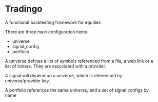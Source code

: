 # Tradingo

A functional backtesting framework for equities

There are three main configuration items

  * universe
  * signal_config
  * portfolio

A universe defines a list of symbols referenced from a file, a web link or a list of
tickers. They are associated with a provider.

A signal will depend on a universe, which is referenced by universe/provider key.

A portfolio references the same universe, and a set of signal configs by name
